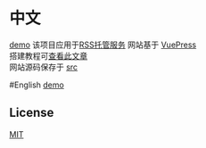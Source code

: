 # 中文
[demo](http://serve.dcchen.top/)
该项目应用于[RSS托管服务](http://serve.dcchen.top/)
网站基于 [VuePress](https://v2.vuepress.vuejs.org/)   
搭建教程可[查看此文章](https://zhuanlan.zhihu.com/p/421470140)  
网站源码保存于 [src](https://github.com/DC1024/RSS-hosted-services-website/tree/main/src)

#English
[demo](http://serve.dcchen.top/)
## License
[MIT](https://github.com/DC1024/RSS-hosted-services-website/blob/main/LICENSE)
